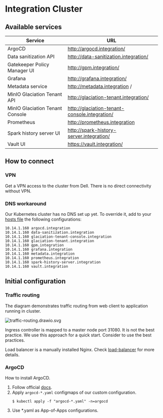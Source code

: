 # Integration Cluster

## Available services

| Service                         | URL                                           |
|---------------------------------|-----------------------------------------------|
| ArgoCD                          | http://argocd.integration/                    |
| Data sanitization API           | http://data-sanitization.integration/         |
| Gatekeeper Policy Manager UI    | http://gpm.integration/                       |
| Grafana                         | http://grafana.integration/                   |
| Metadata service                | http://metadata.integration /                 |
| MinIO Glaciation Tenant API     | http://glaciation-tenant.integration/         |
| MinIO Glaciation Tenant Console | http://glaciation-tenant-console.integration/ |
| Prometheus                      | http://prometheus.integration                 |
| Spark history server UI         | http://spark-history-server.integration/      |
| Vault UI                        | https://vault.integration/                    |

## How to connect

### VPN

Get a VPN access to the cluster from Dell. There is no direct connectivity without VPN.

### DNS workaround

Our Kubernetes cluster has no DNS set up yet. To override it, add to your [hosts file](https://en.wikipedia.org/wiki/Hosts_(file)) the following configurations:

```
10.14.1.160 argocd.integration
10.14.1.160 data-sanitization.integration
10.14.1.160 glaciation-tenant-console.integration
10.14.1.160 glaciation-tenant.integration
10.14.1.160 gpm.integration
10.14.1.160 grafana.integration 
10.14.1.160 metadata.integration
10.14.1.160 prometheus.integration
10.14.1.160 spark-history-server.integration
10.14.1.160 vault.integration
```

## Initial configuration

### Traffic routing

The diagram demonstrates traffic routing from web client to application running in cluster.  

![traffic-routing.drawio.svg](docs/traffic-routing.drawio.svg)

Ingress controller is mapped to a master node port 31080. It is not the best practice. We use this approach for a quick start. Consider to use the best practices.

Load balancer is a manually installed Nginx. Check [load-balancer](load-balancer) for more details.

### ArgoCD

How to install ArgoCD.

1. Follow official [docs](https://argo-cd.readthedocs.io/en/stable/getting_started/).
2. Apply `argocd-*.yaml` configmaps of our custom configuration.
   ```
   $ kubectl apply -f "argocd-*.yaml" -n=argocd
   ```
3. Use *.yaml as App-of-Apps configurations.
